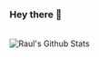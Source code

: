 ### Hey there 👋
<br>
<img align="center" src="https://github-readme-stats.vercel.app/api?username=Vennom1028&include_all_commits=true&count_private=true&show_icons=true&line_height=20&title_color=7A7ADB&icon_color=2234AE&text_color=D3D3D3&bg_color=0,000000,130F40" alt="Raul's Github Stats">
</br>
